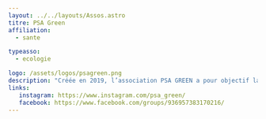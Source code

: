 ```yaml
---
layout: ../../layouts/Assos.astro
titre: PSA Green
affiliation:
  - sante

typeasso:
  - ecologie

logo: /assets/logos/psagreen.png
description: "Créée en 2019, l’association PSA GREEN a pour objectif la sensibilisation à l’écologie des étudiants en Santé de Sorbonne Université à travers l’organisation d’événements solidaires et éco- responsables. Si le public visé est avant tout sur le campus de la fac de médecine, l'ensemble des étudiants de Sorbonne Université est convié à nos évènements.\n Différents pôles proposent des actions concrètes auprès des étudiants: \nLe pôle habillement\nIl met en avant un mode de consommation vertueux des produits textiles en installant un dressing participatif dans la faculté (mise à disposition directe et gratuite des dons des étudiants). Au mois de décembre, un atelier de couture sera ouvert !\nLe pôle alimentation\nIl cherche à promouvoir une alimentation plus végétale, équilibrée, bio et de saison, pour une meilleure santé et le respect de notre environnement. Des recettes sont ainsi partagées sur les réseaux sociaux (instagram@psagreen), mais également des disco soupes en février. Il s'agit de récupération d’invendus de marchés et supermarchés et qui ont pour but de sensibiliser les étudiants au gaspillage alimentaire.\nPôle propreté\nPour éviter le gaspillage et la pollution au sein de la faculté et des évènements étudiants, l'association distribue des gobelets à café réutilisables, des cendriers de recyclage. Une charte écologique interassociations et clean walks est également mise en avant.\nPôle actualité\nIl cherche à informer les étudiants sur les enjeux écologiques au travers des réseaux sociaux de l’actualité écologique locale, française et mondiale, notamment les rapports du Giec. Des apéro-débats sont également proposés tout au long de l'année."
links:
   instagram: https://www.instagram.com/psa_green/
   facebook: https://www.facebook.com/groups/936957383170216/
---
```

